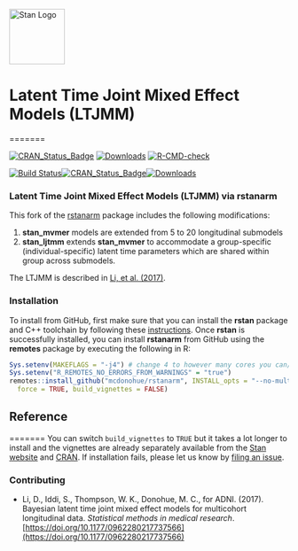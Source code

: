 [<img src="https://raw.githubusercontent.com/stan-dev/logos/master/logo_tm.png" width=100 alt="Stan Logo"/>](http://mc-stan.org)

# Latent Time Joint Mixed Effect Models (LTJMM)
=======
<!-- badges: start -->
[![CRAN\_Status\_Badge](http://www.r-pkg.org/badges/version/rstanarm?color=blue)](http://cran.r-project.org/package=rstanarm)
[![Downloads](http://cranlogs.r-pkg.org/badges/rstanarm?color=blue)](http://cran.rstudio.com/package=rstanarm)
[![R-CMD-check](https://github.com/stan-dev/rstanarm/workflows/R-CMD-check/badge.svg)](https://github.com/stan-dev/rstanarm/actions)
<!-- badges: end -->

[![Build Status](https://travis-ci.org/mcdonoue/rstanarm.svg?branch=master)](https://travis-ci.org/mcdonoue/rstanarm)[![CRAN\_Status\_Badge](http://www.r-pkg.org/badges/version/rstanarm?color=blue)](http://cran.r-project.org/package=rstanarm)[![Downloads](http://cranlogs.r-pkg.org/badges/rstanarm?color=blue)](http://cran.rstudio.com/package=rstanarm)

### Latent Time Joint Mixed Effect Models (LTJMM) via rstanarm

This fork of the [rstanarm](https://github.com/stan-dev/rstanarm) package includes the following modifications:

1. **stan_mvmer** models are extended from 5 to 20 longitudinal submodels
2. **stan_ljtmm** extends **stan_mvmer** to accommodate a group-specific (individual-specific) latent time parameters which are shared within group across submodels.

The LTJMM is described in [Li, et al. (2017)](https://doi.org/10.1177/0962280217737566).

### Installation

To install from GitHub, first make sure that you can install the **rstan**
package and C++ toolchain by following these
[instructions](https://github.com/stan-dev/rstan/wiki/RStan-Getting-Started).
Once **rstan** is successfully installed, you can install **rstanarm** from
GitHub using the **remotes** package by executing the following in R:

```r
Sys.setenv(MAKEFLAGS = "-j4") # change 4 to however many cores you can/want to use to parallelize install 
Sys.setenv("R_REMOTES_NO_ERRORS_FROM_WARNINGS" = "true")
remotes::install_github("mcdonohue/rstanarm", INSTALL_opts = "--no-multiarch", 
  force = TRUE, build_vignettes = FALSE)
```

## Reference
=======
You can switch `build_vignettes` to `TRUE` but it takes a lot longer to install and the 
vignettes are already separately available from the 
[Stan website](http://mc-stan.org/rstanarm/articles/index.html) 
and 
[CRAN](https://cran.r-project.org/package=rstanarm/vignettes). 
If installation fails, please let us know by [filing an issue](https://github.com/stan-dev/rstanarm/issues).

### Contributing 

* Li, D., Iddi, S., Thompson, W. K., Donohue, M. C., for ADNI. (2017). Bayesian latent time joint mixed effect models for multicohort longitudinal data. *Statistical methods in medical research*. [https://doi.org/10.1177/0962280217737566](https://doi.org/10.1177/0962280217737566)